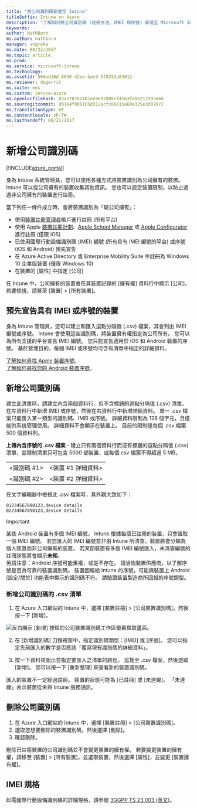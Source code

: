 ```yaml
---
title: "將公司識別碼新增至 Intune"
titleSuffix: Intune on Azure
description: "了解如何將公司識別碼 (註冊方法、IMEI 和序號) 新增至 Microsoft Intune。 \""
keywords: 
author: NathBarn
ms.author: nathbarn
manager: angrobe
ms.date: 08/22/2017
ms.topic: article
ms.prod: 
ms.service: microsoft-intune
ms.technology: 
ms.assetid: 566ed16d-8030-42ee-bac9-5f8252a83012
ms.reviewer: dagerrit
ms.suite: ems
ms.custom: intune-azure
ms.openlocfilehash: 03a278762401ee9697909cf45b3fe86212393e66
ms.sourcegitcommit: 0b164f806165d312acfc88815a60e325e3d02672
ms.translationtype: HT
ms.contentlocale: zh-TW
ms.lasthandoff: 08/21/2017
---
```

# <a name="add-corporate-identifiers"></a>新增公司識別碼

[!INCLUDE[azure_portal](./includes/azure_portal.md)]

身為 Intune 系統管理員，您可以使用各種方式將裝置識別為公司擁有的裝置。 Intune 可以從公司擁有的裝置收集其他資訊。 您也可以設定裝置限制，以防止透過非公司擁有的裝置進行註冊。

當下列任一條件成立時，會將裝置識別為「屬公司擁有」：

- 使用[裝置註冊管理員](device-enrollment-manager-enroll.md)帳戶進行註冊 (所有平台)
- 使用 Apple [裝置註冊計劃](device-enrollment-program-enroll-ios.md)、[Apple School Manager](apple-school-manager-set-up-ios.md) 或 [Apple Configurator](apple-configurator-enroll-ios.md) 進行註冊 (僅限 iOS)
- 已使用國際行動設備識別碼 (IMEI) 編號 (所有具有 IMEI 編號的平台) 或序號 (iOS 和 Android) 預先宣告
- 在 Azure Active Directory 或 Enterprise Mobility Suite 中註冊為 Windows 10 企業版裝置 (僅限 Windows 10)
- 在裝置的 [屬性] 中指定 [公司]

在 Intune 中，公司擁有的裝置會在其裝置記錄的 [擁有權] 資料行中顯示 [公司]。 若要檢視，請移至 [裝置] > [所有裝置]。

## <a name="predeclare-a-device-with-imei-or-serial-number"></a>預先宣告具有 IMEI 或序號的裝置

身為 Intune 管理員，您可以建立和匯入逗點分隔值 (.csv) 檔案，其會列出 IMEI 編號或序號。 Intune 會使用這些識別碼，將裝置擁有權指定為公司所有。 您可以為所有支援的平台宣告 IMEI 編號。 您只能宣告適用於 iOS 和 Android 裝置的序號。 基於管理目的，每個 IMEI 或序號均可含有清單中指定的詳細資料。

<!-- When you upload serial numbers for company-owned iOS devices, they must be paired with a corporate enrollment profile. Devices must then be enrolled using either Apple’s device enrollment program (DEP) or Apple Configurator to have them appear as company-owned. -->

[了解如何尋找 Apple 裝置序號](https://support.apple.com/HT204308)。<br>
[了解如何尋找您的 Android 裝置序號](https://support.google.com/store/answer/3333000)。

## <a name="add-corporate-identifiers"></a>新增公司識別碼
建立此清單時，請建立內含兩個資料行，但不含標題的逗點分隔值 (.csv) 清單。 在左資料行中新增 IMEI 或序號，然後在右資料行中新增詳細資料。 單一 .csv 檔案只能匯入某一類型的識別碼、IMEI 或序號。 詳細資料限制為 128 個字元，且僅能供系統管理使用。 詳細資料不會顯示在裝置上。 目前的限制是每個 .csv 檔案 500 個資料列。

**上傳內含序號的 .csv 檔案** - 建立只有兩個資料行而沒有標題的逗點分隔值 (.csv) 清單，並限制清單只可包含 5000 部裝置，或每個.csv 檔案不得超過 5 MB。

|||
|-|-|
|&lt;識別碼 #1&gt;|&lt;裝置 #1 詳細資料&gt;|
|&lt;識別碼 #2&gt;|&lt;裝置 #2 詳細資料&gt;|

在文字編輯器中檢視此 .csv 檔案時，其外觀大致如下：

```
01234567890123,device details
02234567890123,device details
```

> [!IMPORTANT]
> 某些 Android 裝置有多個 IMEI 編號。 Intune 根據每個已註冊的裝置，只會讀取一個 IMEI 編號。 若您匯入的 IMEI 編號並非由 Intune 所清查，裝置將會分類為個人裝置而非公司擁有的裝置。 若某部裝置有多個 IMEI 編號匯入，未清查編號的註冊狀態將會顯示**未知**。<br>
>另請注意：Android 序號可能重複，或是不存在。 請洽詢裝置供應商，以了解序號是否為可靠的裝置識別碼。
>裝置回報給 Intune 的序號，可能與裝置上 Android [設定/關於] 功能表中顯示的識別碼不符。 請驗證裝置製造商所回報的序號類型。

### <a name="add-a-csv-list-of-corporate-identifiers"></a>新增公司識別碼的 .csv 清單

1. 在 Azure 入口網站的 Intune 中，選擇 [裝置註冊] > [公司裝置識別碼]，然後按一下 [新增]。

 ![反白顯示 [新增] 按鈕的公司裝置識別碼工作區螢幕擷取畫面。](./media/add-corp-id.png)

2. 在 [新增識別碼] 刀鋒視窗中，指定識別碼類型：[IMEI] 或 [序號]。 您可以指定先前匯入的數字是否應該「覆寫現有識別碼的詳細資料」。

3. 按一下資料夾圖示並指定要匯入之清單的路徑。 巡覽至 .csv 檔案，然後選取 [新增]。 您可以按一下 [重新整理] 來查看新的裝置識別碼。

匯入的裝置不一定經過註冊。 裝置的狀態可能為 [已註冊] 或 [未連線]。 「未連線」表示裝置從未與 Intune 服務通訊。

## <a name="delete-corporate-identifiers"></a>刪除公司識別碼

1. 在 Azure 入口網站的 Intune 中，選擇 [裝置註冊] > [公司裝置識別碼]。
2. 選取您想要刪除的裝置識別碼，然後選擇 [刪除]。
3. 確認刪除。

刪除已註冊裝置的公司識別碼並不會變更裝置的擁有權。 若要變更裝置的擁有權，請移至 [裝置] > [所有裝置]，並選取裝置，然後選擇 [屬性]，並變更 [裝置擁有權]。

## <a name="imei-specifications"></a>IMEI 規格
如需國際行動設備識別碼的詳細規格，請參閱 [3GGPP TS 23.003 (英文)](https://portal.3gpp.org/desktopmodules/Specifications/SpecificationDetails.aspx?specificationId=729)。
